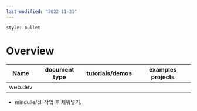 ```yaml
---
last-modified: "2022-11-21"
---
```

```toc
style: bullet
```

# Overview
| Name | document type | tutorials/demos | examples projects |
| ---- | ------------- | --------------- | -------- |
| web.dev     |               |                 |          |

- mindulle/cli 작업 후 채워넣기.
